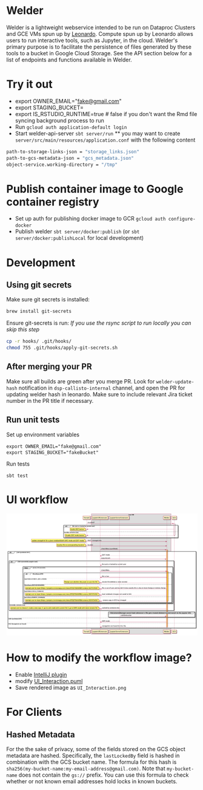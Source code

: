 # Welder

Welder is a lightweight webservice intended to be run on Dataproc Clusters and GCE VMs spun up by [Leonardo](https://github.com/DataBiosphere/leonardo). Compute spun up by Leonardo allows users to run interactive tools, such as Jupyter, in the cloud. Welder's primary purpose is to facilitate the persistence of files generated by these tools to a bucket in Google Cloud Storage. See the API section below for a list of endpoints and functions available in Welder.

# Try it out

* export OWNER_EMAIL="fake@gmail.com"
* export STAGING_BUCKET=<bucket-that-you-have-access-to>
* export IS_RSTUDIO_RUNTIME=true # false if you don't want the Rmd file syncing background process to run
* Run `gcloud auth application-default login`
* Start welder-api-server `sbt server/run`
** you may want to create `server/src/main/resources/application.conf` with the following content
```bash
path-to-storage-links-json = "storage_links.json"
path-to-gcs-metadata-json = "gcs_metadata.json"
object-service.working-directory = "/tmp"
```

# Publish container image to Google container registry
* Set up auth for publishing docker image to GCR
`gcloud auth configure-docker`
* Publish welder
`sbt server/docker:publish` (or `sbt server/docker:publishLocal` for local development)

# Development

## Using git secrets
Make sure git secrets is installed:
```bash
brew install git-secrets
```
Ensure git-secrets is run:
<i>If you use the rsync script to run locally you can skip this step</i>
```bash
cp -r hooks/ .git/hooks/
chmod 755 .git/hooks/apply-git-secrets.sh
```

## After merging your PR
Make sure all builds are green after you merge PR. Look for `welder-update-hash` notification in `dsp-callisto-internal` channel, and open the PR for updating welder hash in leonardo. Make sure to include relevant Jira ticket number in the PR title if necessary.

## Run unit tests
Set up environment variables
```
export OWNER_EMAIL="fake@gmail.com"
export STAGING_BUCKET="fakeBucket"
```
Run tests
```
sbt test
```

# UI workflow
![UI workflow](UI_Interaction.png)

# How to modify the workflow image?
* Enable [IntelliJ plugin](https://plugins.jetbrains.com/plugin/7017-plantuml-integration)
* modify [UI_Interaction.puml](server/src/main/resources/UI_Interaction.puml)
* Save rendered image as `UI_Interaction.png`

# For Clients

## Hashed Metadata
For the the sake of privacy, some of the fields stored on the GCS object metadata are hashed. Specifically, the `lastLockedBy` field is hashed in combination with the GCS bucket name. The formula for this hash is `sha256(my-bucket-name:my-email-address@gmail.com)`. Note that `my-bucket-name` does not contain the `gs://` prefix. You can use this formula to check whether or not known email addresses hold locks in known buckets.
